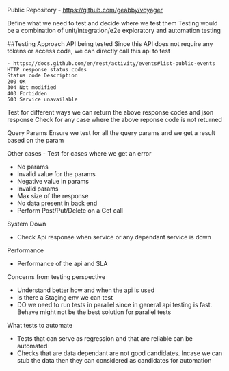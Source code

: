 Public Repository - https://github.com/geabby/voyager

Define what we need to test and decide where we test them
Testing would be a combination of unit/integration/e2e exploratory and automation testing


##Testing Approach
API being tested
Since this API does not require any tokens or access code, we can directly call this api to test
```
- https://docs.github.com/en/rest/activity/events#list-public-events
HTTP response status codes
Status code	Description
200	OK
304	Not modified
403	Forbidden
503	Service unavailable
```

Test for different ways we can return the above response codes and json response
Check for any case where the above reponse code is not returned

Query Params
Ensure we test for all the query params and we get a result based on the param


Other cases - Test for cases where we get an error
- No params
- Invalid value for the params
- Negative value in params
- Invalid params
- Max size of the response
- No data present in back end
- Perform Post/Put/Delete on a Get call

System Down
- Check Api response when service or any dependant service is down


Performance
- Performance of the api and SLA



Concerns from testing perspective
- Understand better how and when the api is used
- Is there a Staging env we can test
- DO we need to run tests in parallel since in general api testing is fast. Behave might not be the best solution for parallel tests


What tests to automate
- Tests that can serve as regression and that are reliable can be automated
- Checks that are data dependant are not good candidates. Incase we can stub the data then they can considered as candidates for automation






